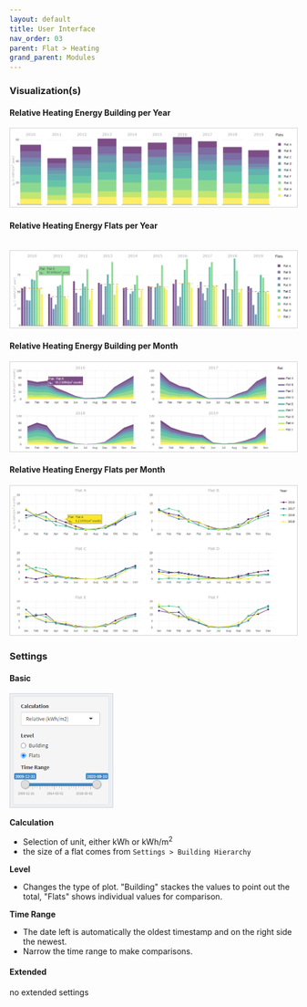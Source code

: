 ```yaml
---
layout: default
title: User Interface
nav_order: 03
parent: Flat > Heating
grand_parent: Modules
---
```


### Visualization(s)
#### Relative Heating Energy Building per Year
<img src="https://raw.githubusercontent.com/hslu-ige-laes/lcm/master/docs/assets/images/flatHeating_05.PNG" style="border:1px solid lightgrey"/>
<br>

#### Relative Heating Energy Flats per Year<br><br>
<img src="https://raw.githubusercontent.com/hslu-ige-laes/lcm/master/docs/assets/images/flatHeating_06.PNG" style="border:1px solid lightgrey"/>
<br>

#### Relative Heating Energy Building per Month
<img src="https://raw.githubusercontent.com/hslu-ige-laes/lcm/master/docs/assets/images/flatHeating_01.PNG" style="border:1px solid lightgrey"/>
<br>

#### Relative Heating Energy Flats per Month
<img src="https://raw.githubusercontent.com/hslu-ige-laes/lcm/master/docs/assets/images/flatHeating_02.PNG" style="border:1px solid lightgrey"/>
<br>

### Settings
#### Basic
<img src="https://raw.githubusercontent.com/hslu-ige-laes/lcm/master/docs/assets/images/flatHeating_03.PNG" style="border:1px solid lightgrey" width="180px"/>
<br>

**Calculation**
- Selection of unit, either kWh or kWh/m<sup>2</sup>
- the size of a flat comes from `Settings > Building Hierarchy`

**Level**
- Changes the type of plot. "Building" stackes the values to point out the total, "Flats" shows individual values for comparison.

**Time Range**
- The date left is automatically the oldest timestamp and on the right side the newest.
- Narrow the time range to make comparisons.


#### Extended
no extended settings
